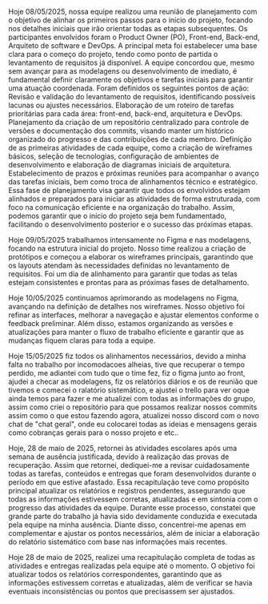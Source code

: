 Hoje 08/05/2025, nossa equipe realizou uma reunião de planejamento com o objetivo de alinhar os primeiros passos para o início do projeto, focando nos detalhes iniciais que irão orientar todas as etapas subsequentes. Os participantes envolvidos foram o Product Owner (PO), Front-end, Back-end, Arquiteto de software e DevOps.
A principal meta foi estabelecer uma base clara para o começo do projeto, tendo como ponto de partida o levantamento de requisitos já disponível. A equipe concordou que, mesmo sem avançar para as modelagens ou desenvolvimento de imediato, é fundamental definir claramente os objetivos e tarefas iniciais para garantir uma atuação coordenada.
Foram definidos os seguintes pontos de ação:
Revisão e validação do levantamento de requisitos, identificando possíveis lacunas ou ajustes necessários.
Elaboração de um roteiro de tarefas prioritárias para cada área: front-end, back-end, arquitetura e DevOps.
Planejamento da criação de um repositório centralizado para controle de versões e documentação dos commits, visando manter um histórico organizado do progresso e das contribuições de cada membro.
Definição de as primeiras atividades de cada equipe, como a criação de wireframes básicos, seleção de tecnologias, configuração de ambientes de desenvolvimento e elaboração de diagramas iniciais de arquitetura.
Estabelecimento de prazos e próximas reuniões para acompanhar o avanço das tarefas iniciais, bem como troca de alinhamentos técnico e estratégico.
Essa fase de planejamento visa garantir que todos os envolvidos estejam alinhados e preparados para iniciar as atividades de forma estruturada, com foco na comunicação eficiente e na organização do trabalho. Assim, podemos garantir que o início do projeto seja bem fundamentado, facilitando o desenvolvimento posterior e o sucesso das próximas etapas.



Hoje 09/05/2025 trabalhamos intensamente no Figma e nas modelagens, focando na estrutura inicial do projeto. Nosso time realizou a criação de protótipos e começou a elaborar os wireframes principais, garantindo que os layouts atendam às necessidades definidas no levantamento de requisitos. Foi um dia de alinhamento para garantir que todas as telas estejam consistentes e prontas para as próximas fases de detalhamento.

Hoje 10/05/2025 continuamos aprimorando as modelagens no Figma, avançando na definição de detalhes nos wireframes. Nosso objetivo foi refinar as interfaces, melhorar a navegação e ajustar elementos conforme o feedback preliminar. Além disso, estamos organizando as versões e atualizações para manter o fluxo de trabalho eficiente e garantir que as mudanças fiquem claras para toda a equipe.

Hoje 15/05/2025 fiz todos os alinhamentos necessários, devido a minha falta no trabalho por incomodacoes alheias, tive que recuperar o tempo perdido, me adiantei com tudo que o time fez, fiz o figma junto ao front, ajudei a checar as modelagens, fiz os relatórios diários e os de reunião que tivemos e comecei o ralatório sistemático, e ajustei o trello para ver oque ainda temos para fazer e me atualizei com todas as informações do grupo, assim como criei o repositório para que possamos realizar nossos commits assim como o que estou fazendo agora, atualizei nosso discord com o novo chat de "chat geral", onde eu colocarei todas as ideias e mensagens gerais como cobranças gerais para o nosso projeto e etc..

Hoje, 28 de maio de 2025, retornei às atividades escolares após uma semana de ausência justificada, devido à realização das provas de recuperação. Assim que retornei, dediquei-me a revisar cuidadosamente todas as tarefas, conteúdos e entregas que foram desenvolvidos durante o período em que estive afastado. Essa recapitulação teve como propósito principal atualizar os relatórios e registros pendentes, assegurando que todas as informações estivessem corretas, atualizadas e em sintonia com o progresso das atividades da equipe. Durante esse processo, constatei que grande parte do trabalho já havia sido devidamente conduzida e executada pela equipe na minha ausência. Diante disso, concentrei-me apenas em complementar e ajustar os pontos necessários, além de iniciar a elaboração do relatório sistemático com base nas informações mais recentes.

Hoje 28 de maio de 2025, realizei uma recapitulação completa de todas as atividades e entregas realizadas pela equipe até o momento. O objetivo foi atualizar todos os relatórios correspondentes, garantindo que as informações estivessem corretas e atualizadas, além de verificar se havia eventuais inconsistências ou pontos que precisassem ser ajustados.
